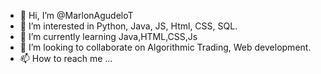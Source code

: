 - 👋 Hi, I’m @MarlonAgudeloT
- 👀 I’m interested in Python, Java, JS, Html, CSS, SQL.
- 🌱 I’m currently learning Java,HTML,CSS,Js
- 💞️ I’m looking to collaborate on Algorithmic Trading, Web development.
- 📫 How to reach me ...

<!---
MarlonAgudeloT/MarlonAgudeloT is a ✨ special ✨ repository because its `README.md` (this file) appears on your GitHub profile.
You can click the Preview link to take a look at your changes.
--->
